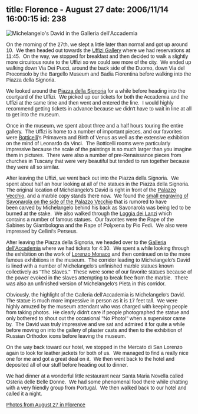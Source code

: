 title: Florence - August 27
date: 2006/11/14 16:00:15
id: 238
---
![Michelangelo's David in the Galleria dell'Accademia](/journal_images/mini-FH000010-journal.jpg)

<font face="Arial">On the morning of the 27th, we slept a little later than normal and got up around 10.  We then headed out towards the [Uffizi Gallery](http://www.polomuseale.firenze.it/english/musei/uffizi/Default.asp) where we had reservations at 11:45.  On the way, we stopped for breakfast and then decided to walk a slightly more circuitous route to the Uffizi so we could see more of the city.  We ended up walking down Via Dei Pucci, around the back side of the Duomo, down Via del Proconsolo by the Bargello Museum and Badia Fiorentina before walking into the Piazza della Signoria. </font>

<font face="Arial">We looked around the [Piazza della Signoria](http://en.wikipedia.org/wiki/Piazza_della_Signoria) for a while before heading into the courtyard of the Uffizi.  We picked up our tickets for both the Accademia and the Uffizi at the same time and then went and entered the line.  I would highly recommend getting tickets in advance because we didn't have to wait in line at all to get into the museum.</font>

<font face="Arial">Once in the museum, we spent about three and a half hours touring the entire gallery.  The Uffizi is home to a number of important pieces, and our favorites were [Botticelli](http://en.wikipedia.org/wiki/Botticelli)'s Primavera and Birth of Venus as well as the extensive exhibition on the mind of Leonardo da Vinci.  The Botticelli rooms were particularly impressive because the scale of the paintings is so much larger than you imagine them in pictures.  There were also a number of pre-Renaissance pieces from churches in Tuscany that were very beautiful but tended to run together because they were all so similar.</font>

<font face="Arial">After leaving the Uffizi, we went back out into the Piazza della Signoria.  We spent about half an hour looking at all of the statues in the Piazza della Signoria.  The original location of Michelangelo's David is right in front of the [Palazzo Vecchio](http://en.wikipedia.org/wiki/Palazzo_Vecchio), and a marble copy stands there now.  We found the [small engraving of Savonarola on the side of the Palazzo Vecchio](ViewPhoto.aspx?ID=2674&LINK_ID=ITALY2006-DAY8&PAGE=3) that is rumored to have been carved by Michelangelo behind his back as Savonarola was being led to be burned at the stake.  We also walked through the [Loggia dei Lanzi](http://en.wikipedia.org/wiki/Loggia_della_Signoria) which contains a number of famous statues.  Our favorites were the Rape of the Sabines by Giambologna and the Rape of Polyxena by Pio Fedi.  We also were impressed by Cellini's Perseus.</font>

<font face="Arial">After leaving the Piazza della Signoria, we headed over to the [Galleria dell'Accademia](http://www.accademia.firenze.it/) where we had tickets for 4:30.  We spent a while looking through the exhibition on the work of [Lorenzo Monaco](http://en.wikipedia.org/wiki/Lorenzo_Monaco) and then continued on to the more famous exhibitions in the museum.  The corridor leading to Michelangelo's David is lined with a number of Michelangelo's unfinished marble statues known collectively as "The Slaves."  These were some of our favorite statues because of the power evoked in the slaves attempting to break free from the marble.  There was also an unfinished version of Michelangelo's Pieta in this corridor.</font>

<font face="Arial">Obviously, the highlight of the Galleria dell'Accademia is Michelangelo's David.  The statue is much more impressive in person as it is 17 feet tall.  We were highly amuzed by the museum attendant who was charged with keeping people from taking photos.  He clearly didn't care if people photographed the statue and only bothered to shout out the occasional "No Photo!" when a supervisor came by.  The David was truly impressive and we sat and admired it for quite a while before moving on into the gallery of plaster casts and then to the exhibition of Russian Orthodox icons before leaving the museum.</font>

<font face="Arial">On the way back toward our hotel, we stopped in the Mercato di San Lorenzo again to look for leather jackets for both of us.  We managed to find a really nice one for me and got a great deal on it.  We then went back to the hotel and deposited all of our stuff before heading out to dinner.</font>

<font face="Arial">We had dinner at a wonderful little restaurant near Santa Maria Novella called Osteria delle Belle Donne.  We had some phenomenal food there while chatting with a very friendly group from Portugal.  We then walked back to our hotel and called it a night.</font>

<font face="Arial">[Photos from August 27 in Florence](PhotoAlbum.aspx?ID=ITALY2006-DAY8)</font>
